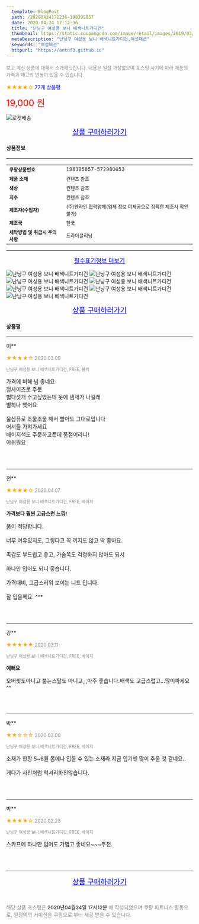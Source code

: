 ```yaml
---
  template: BlogPost
  path: /20200424171236-198395857
  date: 2020-04-24 17:12:36
  title: "난닝구 여성용 보니 배색니트가디건"
  thumbnail: https://static.coupangcdn.com/image/retail/images/2019/03/15/11/1/5b2a458e-310f-4b6b-9223-7d4a6f0187a4.jpg
  metaDescription: "난닝구 여성용 보니 배색니트가디건,여성패션"
  keywords: "여성패션"
  httpurl: "https://antnf3.github.io"
---
```

  
<span style="color: #888;font-size:0.8rem">보고 계신 상품에 대해서 소개해드립니다.
내용은 일절 과장없으며 포스팅 시기에 따라 제품의 가격과 재고의 변동이 있을 수 있습니다.</span>
  
<span style="color: orange;">★★★★☆</span> <span style="color: blue;font-size: 0.85rem;">77개 상품평</span>

<span style="font-size: 0.9rem"></span> 

<span style="color: red;font-size: 1.5rem;">19,000 원</span>

![로켓배송](https://postfiles.pstatic.net/MjAyMDA0MTBfMjcz/MDAxNTg2NDQ1OTAwMDc5.1T-Iy6-X12_V8iyof2OtSqUCu6urPUUOnjG41kbMy_kg.c1eqxaGayJ1XX0TGV24QXbZg9dvQ9C_dYZx39G_Z7Wog.PNG.cigshop2/rocket_logo.png?type=w773)

<p align="center"><a href="http://me2.do/FgtCAVPX" style="font-size: 1.2rem; color: blue;">상품 구매하러가기</a></p>

#### 상품정보

---

|                  |                       |
| ---------------- | --------------------- |
| **<span style="font-size:0.8rem;">쿠팡상품번호</span>** | <span style="font-size:0.8rem;">198395857-572980653</span> |
| **<span style="font-size:0.8rem;">제품 소재</span>**    | <span style="font-size:0.8rem;">컨텐츠 참조</span>        |
| **<span style="font-size:0.8rem;">색상</span>**    | <span style="font-size:0.8rem;">컨텐츠 참조</span>        |
| **<span style="font-size:0.8rem;">치수</span>**    | <span style="font-size:0.8rem;">컨텐츠 참조</span>        |
| **<span style="font-size:0.8rem;">제조자(수입자)</span>**    | <span style="font-size:0.8rem;">(주)엔라인 협력업체(업체 정보 미제공으로 정확한 제조사 확인 불가)</span>        |
| **<span style="font-size:0.8rem;">제조국</span>**    | <span style="font-size:0.8rem;">한국</span>        |
| **<span style="font-size:0.8rem;">세탁방법 및 취급시 주의사항</span>**    | <span style="font-size:0.8rem;">드라이클리닝</span>        |




---

<p align="center"><a href="http://me2.do/FgtCAVPX" style="font-size: 1rem; color: blue;">필수표기정보 더보기</a></p>

![난닝구 여성용 보니 배색니트가디건](http://thumbnail6.coupangcdn.com/thumbnails/remote/q89/image/product/content/vendorItem/2019/09/25/572980653/8e64c162-8122-4ea5-93b0-2707493f932e.jpg)
![난닝구 여성용 보니 배색니트가디건](http://thumbnail9.coupangcdn.com/thumbnails/remote/q89/image/retail/images/2019/03/15/11/0/012b4fa2-0f61-4515-b4ca-79d20d5019d6.jpg)
![난닝구 여성용 보니 배색니트가디건](http://thumbnail7.coupangcdn.com/thumbnails/remote/q89/image/retail/images/2019/03/15/11/3/01825625-fed9-40fb-b57a-37bfe41b00b2.jpg)
![난닝구 여성용 보니 배색니트가디건](http://thumbnail10.coupangcdn.com/thumbnails/remote/q89/image/retail/images/2019/03/15/11/5/a04fd35e-cab9-4cb7-8cd1-19863cf8f60e.jpg)
![난닝구 여성용 보니 배색니트가디건](http://thumbnail6.coupangcdn.com/thumbnails/remote/q89/image/retail/images/2019/03/15/11/3/5e414a34-ac52-4527-abd0-bb8536fec0ed.jpg)
![난닝구 여성용 보니 배색니트가디건](http://thumbnail10.coupangcdn.com/thumbnails/remote/q89/image/retail/images/2019/03/15/11/6/ca6f05ae-d0c6-417b-86a3-b628bd42ee36.jpg)
![난닝구 여성용 보니 배색니트가디건](http://thumbnail8.coupangcdn.com/thumbnails/remote/q89/image/retail/images/2019/03/15/18/9/95e08246-fecb-45ed-9607-ff20f5a48e77.jpg)

<p align="center"><a href="http://me2.do/FgtCAVPX" style="font-size: 1.2rem; color: blue;">상품 구매하러가기</a></p>

#### 상품평
  
---
  
이**
    
<span style="color: orange;">★★★★☆</span> <span style="font-size:0.8rem;color: #888;">2020.03.09</span>
    
<span style="color: #888;font-size:0.7rem">난닝구 여성용 보니 배색니트가디건, FREE, 블랙</span>
    

    
<span style="font-size: 0.9rem;">가격에 비해 넘 좋네요<br/>정사이즈로 주문<br/>별다섯개 주고싶었는데 옷에 냄새가 나길래<br/>별하나 뺏어요<br/><br/>울샴퓨로 조물조물 해서 빨아도 그대로입니다<br/>어서들 가져가세요<br/>베이지색도 주문하고픈데 품절이라니!<br/>아쉬워요</span>
    
<br>
<br>

---
  
전**
    
<span style="color: orange;">★★★★☆</span> <span style="font-size:0.8rem;color: #888;">2020.04.07</span>
    
<span style="color: #888;font-size:0.7rem">난닝구 여성용 보니 배색니트가디건, FREE, 베이지</span>
    
<span style="font-size:0.85rem">**가격보다 훨씬 고급스런 느낌!**</span>
    
<span style="font-size: 0.9rem;">품이 적당합니다.<br/><br/>너무 여유있지도, 그렇다고 꼭 끼지도 않고 딱 좋아요.<br/><br/>촉감도 부드럽고 좋고, 가슴쪽도 걱정하지 않아도 되서<br/><br/>하나만 입어도 되니 좋습니다. <br/><br/>가격대비, 고급스러워 보이는 니트 입니다.<br/><br/>잘 입을께요. ^^*</span>
    
<br>
<br>

---
  
강**
    
<span style="color: orange;">★★★★★</span> <span style="font-size:0.8rem;color: #888;">2020.03.11</span>
    
<span style="color: #888;font-size:0.7rem">난닝구 여성용 보니 배색니트가디건, FREE, 베이지</span>
    
<span style="font-size:0.85rem">**예뻐요**</span>
    
<span style="font-size: 0.9rem;">오버핏도아니고 붙는스탈도 아니고,,,아주 좋습니다.배색도 고급스럽고...많이파세요^^</span>
    
<br>
<br>

---
  
박**
    
<span style="color: orange;">★★☆☆☆</span> <span style="font-size:0.8rem;color: #888;">2020.03.09</span>
    
<span style="color: #888;font-size:0.7rem">난닝구 여성용 보니 배색니트가디건, FREE, 베이지</span>
    

    
<span style="font-size: 0.9rem;">소재가 한창 5~6월 봄에나 입을 수 있는 소재라 지금 입기엔 많이 추울 것 같네요..<br/><br/>게다가 사진처럼 럭셔리하진않습니다.</span>
    
<br>
<br>

---
  
박**
    
<span style="color: orange;">★★★★☆</span> <span style="font-size:0.8rem;color: #888;">2020.02.23</span>
    
<span style="color: #888;font-size:0.7rem">난닝구 여성용 보니 배색니트가디건, FREE, 베이지</span>
    

    
<span style="font-size: 0.9rem;">스카프에 하나만 입어도 가볍고 좋네요~~~추천.</span>
    
<br>
<br>


  
---
  
<p align="center"><a href="http://me2.do/FgtCAVPX" style="font-size: 1.2rem; color: blue;">상품 구매하러가기</a></p>
  
<br>
  
<span style="font-size: 0.85rem; color: #888;">해당 상품 포스팅은 <span style="color: #000;"> 2020년04월24일 17시12분 </span> 에 작성되었으며 쿠팡 파트너스 활동으로, 일정액의 커미션을 쿠팡으로 부터 제공 받을 수 있습니다.</span>